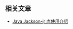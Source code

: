 ## 相关文章
- [Java Jackson-jr 库使用介绍](https://track.ossez.com/articles/PL-A-37491628/Java-Jackson-jr?edit=true)
